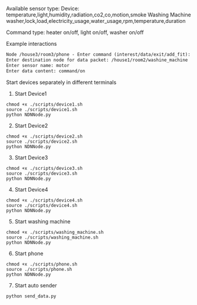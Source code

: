 Available sensor type:
Device:
temperature,light,humidity,radiation,co2,co,motion,smoke
Washing Machine
washer,lock,load,electricity_usage,water_usage,rpm,temperature,duration

Command type:
heater on/off, light on/off, washer on/off

Example interactions

```markdown
Node /house3/room3/phone - Enter command (interest/data/exit/add_fit): data
Enter destination node for data packet: /house1/room2/washine_machine
Enter sensor name: motor
Enter data content: command/on
```

Start devices separately in different terminals

1. Start Device1

```shell
chmod +x ./scripts/device1.sh
source ./scripts/device1.sh
python NDNNode.py
```

2. Start Device2

```shell
chmod +x ./scripts/device2.sh
source ./scripts/device2.sh
python NDNNode.py
```

3. Start Device3

```shell
chmod +x ./scripts/device3.sh
source ./scripts/device3.sh
python NDNNode.py
```

4. Start Device4

```shell
chmod +x ./scripts/device4.sh
source ./scripts/device4.sh
python NDNNode.py
```

5. Start washing machine

```shell
chmod +x ./scripts/washing_machine.sh
source ./scripts/washing_machine.sh
python NDNNode.py
```

6. Start phone

```shell
chmod +x ./scripts/phone.sh
source ./scripts/phone.sh
python NDNNode.py
```

7. Start auto sender

```shell
python send_data.py
```
